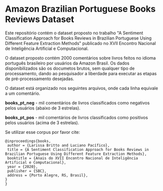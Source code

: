 # Amazon Brazilian Portuguese Books Reviews Dataset
Este repositório contém o dataset proposto no trabalho "A Sentiment Classification Approach for Books Reviews in Brazilian Portuguese Using Different Feature Extraction Methods" publicado no XVII Encontro Nacional de Inteligência Artificial e Computacional.

O dataset proposto contém 2000 comentários sobre livros feitos no idioma português brasileiro por usuários da Amazon Brasil. Os dados disponibilizados são os documetos brutos, sem qualquer tipo de processamento, dando ao pesquisador a liberdade para executar as etapas de pré-processamento desejadas.

O dataset está organizado nos seguintes arquivos, onde cada linha equivale a um comentário.

**books_pt_neg** - mil comentários de livros classificados como negativos pelos usuários (abaixo de 3 estrelas). 

**books_pt_pos** - mil comentários de livros classificados como positivos pelos usuários (acima de 3 estrelas).

Se utilizar esse corpus por favor cite:

```
@inproceedings{books,
 author = {Larissa Britto and Luciano Pacífico},
 title = {A Sentiment Classification Approach for Books Reviews in Brazilian Portuguese Using Different Feature Extraction Methods},
 booktitle = {Anais do XVII Encontro Nacional de Inteligência Artificial e Computacional},
 year = {2020},
 publisher = {SBC},
 address = {Porto Alegre, RS, Brasil},
}
}
```
